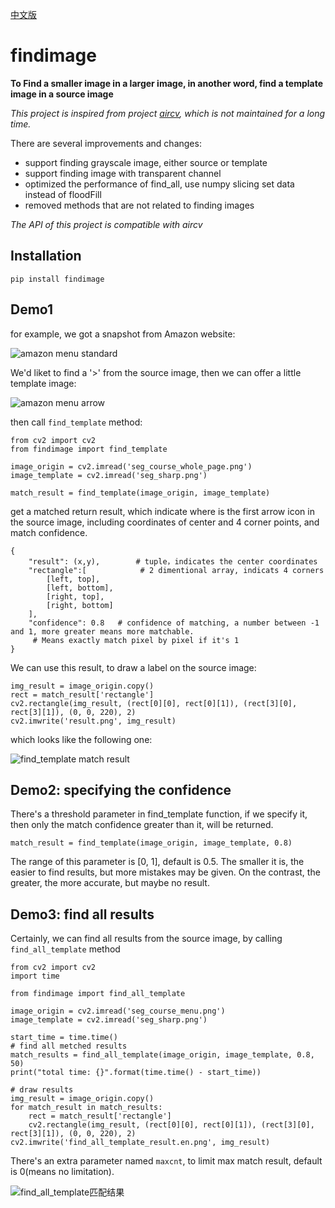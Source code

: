 [中文版](README.md)

# findimage

**To Find a smaller image in a larger image, in another word, find a template image in a source image**

*This project is inspired from project [aircv](https://github.com/NetEaseGame/aircv.git), which is not maintained for a long time.*

There are several improvements and changes:
* support finding grayscale image, either source or template
* support finding image with transparent channel
* optimized the performance of find_all, use numpy slicing set data instead of floodFill
* removed methods that are not related to finding images

*The API of this project is compatible with aircv* 

## Installation
```
pip install findimage
```

## Demo1
for example, we got a snapshot from Amazon website:

![amazon menu standard](https://github.com/songofhawk/findimage/raw/main/image/amazon_menu.png)

We'd liket to find a '>' from the source image, then we can offer a little template image:

![amazon menu arrow](https://github.com/songofhawk/findimage/raw/main/image/amazon_arrow.png)

then call `find_template` method:

```
from cv2 import cv2
from findimage import find_template

image_origin = cv2.imread('seg_course_whole_page.png')
image_template = cv2.imread('seg_sharp.png')

match_result = find_template(image_origin, image_template)
```

get a matched return result, which indicate where is the first arrow icon in the source image, 
including coordinates of center and 4 corner points, and match confidence.
```
{
    "result": (x,y),        # tuple，indicates the center coordinates
    "rectangle":[            # 2 dimentional array, indicats 4 corners
        [left, top],
        [left, bottom],
        [right, top],
        [right, bottom]
    ],
    "confidence": 0.8   # confidence of matching, a number between -1 and 1, more greater means more matchable. 
     # Means exactly match pixel by pixel if it's 1
}
```

We can use this result, to draw a label on the source image:
```
img_result = image_origin.copy()
rect = match_result['rectangle']
cv2.rectangle(img_result, (rect[0][0], rect[0][1]), (rect[3][0], rect[3][1]), (0, 0, 220), 2)
cv2.imwrite('result.png', img_result)
```

which looks like the following one:

![find_template match result](https://github.com/songofhawk/findimage/raw/main/image/find_template_result.en.png)

## Demo2: specifying the confidence
There's a threshold parameter in find_template function, if we specify it, 
then only the match confidence greater than it, will be returned.

```
match_result = find_template(image_origin, image_template, 0.8)
```

The range of this parameter is [0, 1], default is 0.5. 
The smaller it is, the easier to find results, but more mistakes may be given.
On the contrast, the greater, the more accurate, but maybe no result.

## Demo3: find all results
Certainly, we can find all results from the source image, by calling `find_all_template` method 

```
from cv2 import cv2
import time

from findimage import find_all_template

image_origin = cv2.imread('seg_course_menu.png')
image_template = cv2.imread('seg_sharp.png')

start_time = time.time()
# find all metched results
match_results = find_all_template(image_origin, image_template, 0.8, 50)
print("total time: {}".format(time.time() - start_time))

# draw results
img_result = image_origin.copy()
for match_result in match_results:
    rect = match_result['rectangle']
    cv2.rectangle(img_result, (rect[0][0], rect[0][1]), (rect[3][0], rect[3][1]), (0, 0, 220), 2)
cv2.imwrite('find_all_template_result.en.png', img_result)
```
There's an extra parameter named `maxcnt`, to limit max match result, default is 0(means no limitation).

![find_all_template匹配结果](https://github.com/songofhawk/findimage/raw/main/image/find_all_template_result.en.png)
